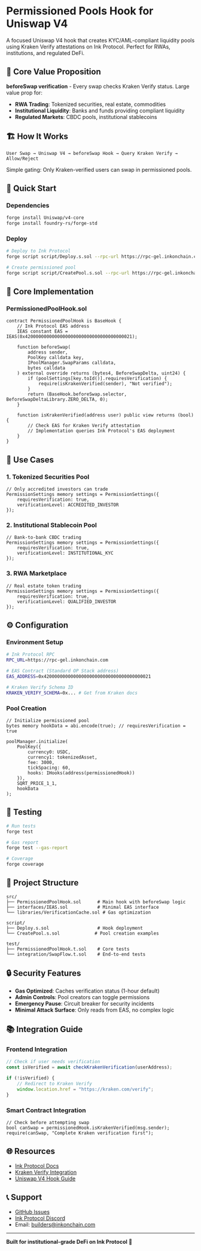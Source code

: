 # Permissioned Pools Hook for Uniswap V4

A focused Uniswap V4 hook that creates KYC/AML-compliant liquidity pools using Kraken Verify attestations on Ink Protocol. Perfect for RWAs, institutions, and regulated DeFi.

## 🎯 Core Value Proposition

**beforeSwap verification** - Every swap checks Kraken Verify status. Large value prop for:
- **RWA Trading**: Tokenized securities, real estate, commodities
- **Institutional Liquidity**: Banks and funds providing compliant liquidity  
- **Regulated Markets**: CBDC pools, institutional stablecoins

## 🏗 How It Works

```
User Swap → Uniswap V4 → beforeSwap Hook → Query Kraken Verify → Allow/Reject
```

Simple gating: Only Kraken-verified users can swap in permissioned pools.

## 🚀 Quick Start

### Dependencies
```bash
forge install Uniswap/v4-core
forge install foundry-rs/forge-std
```

### Deploy
```bash
# Deploy to Ink Protocol
forge script script/Deploy.s.sol --rpc-url https://rpc-gel.inkonchain.com --broadcast

# Create permissioned pool
forge script script/CreatePool.s.sol --rpc-url https://rpc-gel.inkonchain.com --broadcast
```

## 📝 Core Implementation

### PermissionedPoolHook.sol
```solidity
contract PermissionedPoolHook is BaseHook {
    // Ink Protocol EAS address
    IEAS constant EAS = IEAS(0x4200000000000000000000000000000000000021);
    
    function beforeSwap(
        address sender,
        PoolKey calldata key,
        IPoolManager.SwapParams calldata,
        bytes calldata
    ) external override returns (bytes4, BeforeSwapDelta, uint24) {
        if (poolSettings[key.toId()].requiresVerification) {
            require(isKrakenVerified(sender), "Not verified");
        }
        return (BaseHook.beforeSwap.selector, BeforeSwapDeltaLibrary.ZERO_DELTA, 0);
    }
    
    function isKrakenVerified(address user) public view returns (bool) {
        // Check EAS for Kraken Verify attestation
        // Implementation queries Ink Protocol's EAS deployment
    }
}
```

## 💼 Use Cases

### 1. Tokenized Securities Pool
```solidity
// Only accredited investors can trade
PermissionSettings memory settings = PermissionSettings({
    requiresVerification: true,
    verificationLevel: ACCREDITED_INVESTOR
});
```

### 2. Institutional Stablecoin Pool  
```solidity
// Bank-to-bank CBDC trading
PermissionSettings memory settings = PermissionSettings({
    requiresVerification: true,
    verificationLevel: INSTITUTIONAL_KYC
});
```

### 3. RWA Marketplace
```solidity
// Real estate token trading
PermissionSettings memory settings = PermissionSettings({
    requiresVerification: true,
    verificationLevel: QUALIFIED_INVESTOR
});
```

## ⚙️ Configuration

### Environment Setup
```bash
# Ink Protocol RPC
RPC_URL=https://rpc-gel.inkonchain.com

# EAS Contract (Standard OP Stack address)
EAS_ADDRESS=0x4200000000000000000000000000000000000021

# Kraken Verify Schema ID
KRAKEN_VERIFY_SCHEMA=0x... # Get from Kraken docs
```

### Pool Creation
```solidity
// Initialize permissioned pool
bytes memory hookData = abi.encode(true); // requiresVerification = true

poolManager.initialize(
    PoolKey({
        currency0: USDC,
        currency1: tokenizedAsset,
        fee: 3000,
        tickSpacing: 60,
        hooks: IHooks(address(permissionedHook))
    }),
    SQRT_PRICE_1_1,
    hookData
);
```

## 🧪 Testing

```bash
# Run tests
forge test

# Gas report
forge test --gas-report

# Coverage
forge coverage
```

## 🔧 Project Structure

```
src/
├── PermissionedPoolHook.sol      # Main hook with beforeSwap logic
├── interfaces/IEAS.sol           # Minimal EAS interface
└── libraries/VerificationCache.sol # Gas optimization

script/
├── Deploy.s.sol                  # Hook deployment
└── CreatePool.s.sol             # Pool creation examples

test/
├── PermissionedPoolHook.t.sol    # Core tests
└── integration/SwapFlow.t.sol    # End-to-end tests
```

## 🔒 Security Features

- **Gas Optimized**: Caches verification status (1-hour default)
- **Admin Controls**: Pool creators can toggle permissions
- **Emergency Pause**: Circuit breaker for security incidents
- **Minimal Attack Surface**: Only reads from EAS, no complex logic

## 📚 Integration Guide

### Frontend Integration
```typescript
// Check if user needs verification
const isVerified = await checkKrakenVerification(userAddress);

if (!isVerified) {
    // Redirect to Kraken Verify
    window.location.href = "https://kraken.com/verify";
}
```

### Smart Contract Integration
```solidity
// Check before attempting swap
bool canSwap = permissionedHook.isKrakenVerified(msg.sender);
require(canSwap, "Complete Kraken verification first");
```

## 🌐 Resources

- [Ink Protocol Docs](https://docs.inkonchain.com)
- [Kraken Verify Integration](https://docs.inkonchain.com/build-on-ink/kraken-verify)
- [Uniswap V4 Hook Guide](https://docs.uniswap.org/contracts/v4/overview)

## 📞 Support

- [GitHub Issues](https://github.com/your-org/permissioned-pools-hook/issues)
- [Ink Protocol Discord](https://discord.gg/inkonchain)
- Email: builders@inkonchain.com

---

**Built for institutional-grade DeFi on Ink Protocol** 🚀